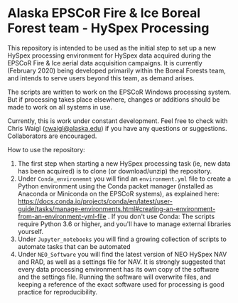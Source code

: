 # Alaska EPSCoR Fire & Ice Boreal Forest team - HySpex Processing

This repository is intended to be used as the initial step to set up a new HySpex processing environment for HySpex data acquired during the EPSCoR Fire & Ice aerial data acquisition campaigns. It is currently (February 2020) being developed primarily within the Boreal Forests team, and intends to serve users beyond this team, as demand arises.

The scripts are written to work on the EPSCoR Windows processing system. But if processing takes place elsewhere, changes or additions should be made to work on all systems in use.

Currently, this is work under constant development. Feel free to check with Chris Waigl (cwaigl@alaska.edu) if you have any questions or suggestions. Collaborators are encouraged.

How to use the repository:

1. The first step when starting a new HySpex processing task (ie, new data has been acquired) is to clone (or download/unzip) the repository. 
2. Under `Conda_environemnt` you will find an `environment.yml` file to create a Python environment using the Conda packet manager (installed as Anaconda or Miniconda on the EPSCoR systems), as explained here:  https://docs.conda.io/projects/conda/en/latest/user-guide/tasks/manage-environments.html#creating-an-environment-from-an-environment-yml-file . If you don't use Conda: The scripts require Python 3.6 or higher, and you'll have to manage external libraries yourself. 
3. Under `Jupyter_notebooks` you will find a growing collection of scripts to automate tasks that can be automated
4. Under `NEO_Software` you will find the latest version of NEO HySpex NAV and RAD, as well as a settings file for NAV. It is strongly suggested that every data processing environment has its own copy of the software and the settings file. Running the software will overwrite files, and keeping a reference of the exact software used for processing is good practice for reproducibility.
